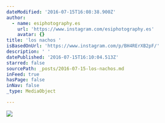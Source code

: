 ```yaml
---
dateModified: '2016-07-15T16:08:38.900Z'
author:
  - name: esiphotography.es
    url: 'https://www.instagram.com/esiphotography.es'
    avatar: {}
title: 'los nachos '
isBasedOnUrl: 'https://www.instagram.com/p/BH4RErXB2pF/'
description: ' '
datePublished: '2016-07-15T16:10:04.513Z'
starred: false
sourcePath: _posts/2016-07-15-los-nachos.md
inFeed: true
hasPage: false
inNav: false
_type: MediaObject

---
```

![ ](https://imgflo.herokuapp.com/graph/vahj1ThiexotieMo/b64d74fe6684b810480dc7dee69f2bcf/croprotate.jpg?cropheight=450&cropwidth=640&degrees=0&input=https%3A%2F%2Fscontent.cdninstagram.com%2Ft51.2885-15%2Fs640x640%2Fsh0.08%2Fe35%2F13735929_148303558909292_1095024754_n.jpg%3Fig_cache_key%3DMTI5NDg1OTk4MTA5NDg3MzY2OQ%253D%253D.2&x=0&y=95)